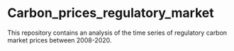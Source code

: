 # Carbon_prices_regulatory_market
 This repository contains an analysis of the time series of regulatory carbon market prices between 2008-2020.

